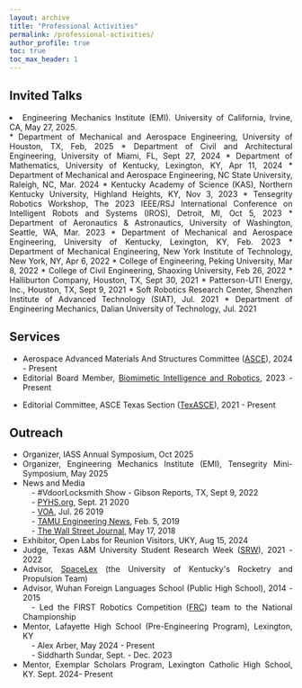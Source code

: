 ```yaml
---
layout: archive
title: "Professional Activities"
permalink: /professional-activities/
author_profile: true
toc: true
toc_max_header: 1
---
```

<!--{% include toc h_min = 1%}-->
<!--# Public Engagement-->

<div style="text-align: justify;" markdown="1">

## Invited Talks
<li> Engineering Mechanics Institute (EMI). University of California, Irvine, CA, May 27, 2025. </li>
<!-- * Tensegrity Robotics Workshop, The 8th IEEE-RAS International Conference on Soft Robotics (RoboSoft 2025), Lausanne, SWI, Apr 23, 2025  -->
* Department of Mechanical and Aerospace Engineering, University of Houston, TX, Feb, 2025
* Department of Civil and Architectural Engineering, University of Miami, FL, Sept 27, 2024
* Department of Mathematics, University of Kentucky, Lexington, KY, Apr 11, 2024 
* Department of Mechanical and Aerospace Engineering, NC State University, Raleigh, NC, Mar. 2024 
* Kentucky Academy of Science (KAS), Northern Kentucky University, Highland Heights, KY, Nov 3, 2023 
* Tensegrity Robotics Workshop, The 2023 IEEE/RSJ International Conference on Intelligent Robots and Systems (IROS), Detroit, MI, Oct 5, 2023 
* Department of Aeronautics & Astronautics, University of Washington, Seattle, WA, Mar. 2023 
* Department of Mechanical and Aerospace Engineering, University of Kentucky, Lexington, KY, Feb. 2023
* Department of Mechanical Engineering, New York Institute of Technology, New York, NY, Apr 6, 2022 
* College of Engineering, Peking University, Mar 8, 2022 
* College of Civil Engineering, Shaoxing University, Feb 26, 2022 
* Halliburton Company, Houston, TX, Sept 30, 2021 
* Patterson-UTI Energy, Inc., Houston, TX, Sept 9, 2021 
* Soft Robotics Research Center, Shenzhen Institute of Advanced Technology (SIAT), Jul. 2021 
* Department of Engineering Mechanics, Dalian University of Technology, Jul. 2021 


<!-- ## Conference talks -->
<!-- <ol reversed> -->
<!-- - The AIAA Science and Technology Forum and Exposition (AIAA SciTech Forum), Orlando, FL, Jan. 6-10, 2025
- The 58th Annual Asilomar Conference on Signals, Systems, and Computers (Asilomar), Pacific Grove, CA, Oct. 27-30, 2024
- The Engineering Mechanics Institute Conference and Probabilistic Mechanics & Reliability Conference (EMI/PMC), The University of Illinois Urbana-Champaign, Chicago, IL, May 28-31, 2024 
- The 19th ASCE ASD Biennial International Conference on Engineering, Science, Construction and Operations in Challenging Environment (Earth & Space), Miami, FL, Apr 17, 2024 
- The AIAA Science and Technology Forum and Exposition (AIAA SciTech Forum), Orlando, FL, Jan. 8-12, 2024
- The 2023 Kentucky Academy of Science (KAS) Annual Meeting, Northern Kentucky University, Highland Heights, KY, Nov 3, 2023 
- The 2023 Society of Engineering Science (SES) Annual Conference, Minneapolis, MN, Oct 9, 2023 
- The 2022 Annual Technical Meeting of the Society of Engineering Science (SES), College Station, TX, Oct 17, 2022 
- The Annual Symposium of the International Association for Shell and Spatial Structures (IASS) & 13th Asian-Pacific Conference on Shell and Spatial Structures (APCS), Beijing, Sept 19, 2022 
- International Association for Shell and Spatial Structures (IASS) Annual Symposium and Spatial Structures Conference, Surrey, UK, Aug 23, 2021 
- The ASCE Earth & Space Conference, A Virtual Conference, Apr 19, 2021 
- International Conference on Composite Structures 23rd & International Conference on Mechanics of Composites 6th (ICCS23 & MECHCOMP6). Porto, Portugal. Sept 3, 2020 
- AIAA SPACE and Astronautics Forum and Exposition, Orlando, FL, Sept 17, 2018  -->
<!-- </ol> -->

## Services
* Aerospace Advanced Materials And Structures Committee ([ASCE](https://www.asce.org/communities/institutes-and-technical-groups/aerospace-engineering/committees/aerospace-executive-committee/aerospace-advanced-materials-and-structures-committee)), 2024 - Present
* Editorial Board Member, [Biomimetic Intelligence and Robotics](https://www.sciencedirect.com/journal/biomimetic-intelligence-and-robotics), 2023 -Present    
<!-- * Guest Editor, [Biomimetic Intelligence and Robotics](https://www.sciencedirect.com/journal/biomimetic-intelligence-and-robotics), 2023 -Present -->
* Editorial Committee, ASCE Texas Section ([TexASCE](https://www.texasce.org/)), 2021 - Present

<!-- , [Special Issue](https://www.sciencedirect.com/journal/biomimetic-intelligence-and-robotics/about/call-for-papers#biomimetic-soft-robotics-actuation-sensing-and-integration): Biomimetic Soft Robotics: Actuation, Sensing and Integration -->




## Outreach
* Organizer, IASS Annual Symposium, Oct 2025
* Organizer, Engineering Mechanics Institute (EMI), Tensegrity Mini-Symposium, May 2025
* News and Media     
    - #VdoorLocksmith Show - Gibson Reports, TX, Sept 9, 2022           
    - [PYHS.org](https://phys.org/news/2020-09-space-habitat-artificial-gravity-enlarged.html), Sept. 21 2020                     
    - [VOA](https://www.voanews.com/a/science-health_futuristic-space-habitat-solves-problems-human-space-travel/6172519.html), Jul. 26 2019                     
    - [TAMU Engineering News](https://engineering.tamu.edu/news/2019/02/building-a-growable-habitat-for-sustainable-life-in-space.html), Feb. 5, 2019                  
    - [The Wall Street Journal](https://www.wsj.com/articles/space-village-one-a-vision-for-life-beyond-earth-1526567016), May 17, 2018 
* Exhibitor, Open Labs for Reunion Visitors, UKY, Aug 15, 2024        
* Judge, Texas A&M University Student Research Week ([SRW](https://srw.tamu.edu/)), 2021 - 2022
* Advisor, [SpaceLex](https://spacelex.engr.uky.edu/projects/meridian) (the University of Kentucky's Rocketry and Propulsion Team)        
* Advisor, Wuhan Foreign Languages School (Public High School), 2014 - 2015             
   - Led the FIRST Robotics Competition ([FRC](https://en.wikipedia.org/wiki/FIRST_Robotics_Competition)) team to the National Championship        
* Mentor, Lafayette High School (Pre-Engineering Program), Lexington, KY      
    - Alex Arber, May 2024 - Present     
    - Siddharth Sundar, Sept. - Dec. 2023       
* Mentor, Exemplar Scholars Program, Lexington Catholic High School, KY. Sept. 2024- Present               


<!-- * Advisor, FIRST Robotics Competition ([FRC](https://www.firstinspires.org/robotics/frc)), 2014 - 2015 -->

<!-- ## News  -->

<!-- - [NASA Moon to Mars Ice and Prospecting Challenge](https://www.nasa.gov/solve/nasas-lunar-loo-challenge/Moon_to_Mars_Ice_Prospecting_Challenge/) -->
<!-- - NASA Moon to Mars Ice and Prospecting Challenge  - [TAMU Engineering News](https://engineering.tamu.edu/news/2021/01/aggie-engineering-students-produce-advanced-prototype-for-NASA-challenge.html), Jan. 25, 2021 -->
 <!-- * Event Participants: Eduardo Gildin, Robert E. Skelton, George Moridis, Sam Noynaert. Mohamed S. Khaled, Muhao Chen, Enrique Z. Losoya. Srivignesh Srinivasan, Alkassoum Toure, Luis Rodriguez, Ayodeji A. Adeniran, Le Linh, Uthej Vattipalli, Thomas J. Lopez. Jessica Ezemba, Emily Kincaid, and Teresa Valdez -->
   
<!-- - [Building A Growable Habitat for Sustainable Life in Space](https://catalog.data.gov/dataset/tensegrity-approaches-to-in-space-construction-of-a-1g-growable-habitat) -->
<!-- - Building A Growable Habitat for Sustainable Life in Space - [PYHS.org](https://phys.org/news/2020-09-space-habitat-artificial-gravity-enlarged.html), Sept. 21 2020 - [VOA](https://www.voanews.com/a/science-health_futuristic-space-habitat-solves-problems-human-space-travel/6172519.html), Jul. 26 2019  - [TAMU Engineering News](https://engineering.tamu.edu/news/2019/02/building-a-growable-habitat-for-sustainable-life-in-space.html) & [Video](https://youtu.be/3573t1r9XRA), Feb. 5, 2019  - [The Wall Street Journal](https://www.wsj.com/articles/space-village-one-a-vision-for-life-beyond-earth-1526567016), May 17, 2018 * Event participants: Robert E. Skelton, Manoranjan Majji. Muhao Chen, Raman Goyal, Joel Sercel, Jane Shevtsov, and Anthony Longman -->

<!-- ## Demos
- IROS Conference, Detroit, MI, Oct 5, 2023
 - [Tensegrity Robotics Workshop](https://www.eng.yale.edu/faboratory/tensegrityworkshop/)  Tensegrity Actuated Origami Systems for Deployable Aerospace Structures  * Event Participants: Idris Hussain, Muhao Chen, David Capps, Manoranjan Majji -->

<!-- - NIAC Symposium, Huntsville, AL, Sept 24, 2019     
 - [Lunar-Polar Propellant Mining Outpost (LPMO): Affordable Exploration and Industrialization](https://www.nasa.gov/directorates/spacetech/niac/2019_Phase_I_Phase_II/Lunar_Polar_Propellant_Mining_Outpost/) -->
 <!-- * Event participants: Joel Sercel, Manoranjan Majji, Muhao Chen, Ali H. Khowaja -->

 <!-- and [Video](https://www.youtube.com/watch?v=Pu_aOUtN2wY&ab_channel=LuisRodriguez),-->
 <!--(https://livestream.com/viewnow/niac2019/videos/196913328)-->


<!-- ## Poster
* The IEEE/RSJ International Conference on Intelligent Robots and Systems (IROS), Detroit, MI, Oct 5, 2023
 - Tensegrity Actuated Origami Systems for Deployable Aerospace Structures
* NASA's 2021 Moon to Mars Ice & Prospecting Challenge. Hampton, VA, Sept 23, 2021
 - DREAMS: Drilling and Extraction Automated System
* TAMU Physics & Engineering Festival. College Station, TX, Apr 10, 2021
 - Tensegrity System Research Snapshots at Land, Air, and Space Robotics (LASR) Laboratory 
* TAMU Physics & Engineering Festival. College Station, TX, Apr 6, 2019
 - In-Space Construction of a 1g Growable Habitat -->

<!-- , ASCE Aerospace Division -->

<!-- ## Referee
* Journal: ASCE Journal of Structural Engineering, European Journal of Mechanics/A Solids, Engineering Structures, Journal of Engineering Mechanics, Acta Astronautica, Journal of Mechanical Engineering Science, IEEE Robotics and Automation Letters, IEEE/ASME Transactions on Mechatronics, Journal of Mechanisms and Robotics: ASME, Aerospace Science and Technology, Journal of the Astronautical Sciences, Aircraft Engineering and Aerospace Technology, Aerospace, International Journal of Numerical Methods for Heat and Fluid Flow, Journal of Drainage and Irrigation Machinery Engineering, International Journal of Physical Sciences, ACM Transactions on Knowledge Discovery from Data, Academy Proceedings in Engineering Sciences, Journal of Engineering Computations, Journal of Data Intelligence, Acta Mechanica et Automatica, ASME Open Journal of Engineering, Experimental Techniques, CRC Press

* Conference: International Symposium on Robotics Research (ISRR), IEEE International Conference on Robotics and Automation (ICRA), American Control Conference (ACC), AIAA SciTech Forum and Exposition, AIAA ASCEND, ASCE Earth & Space Conference, IEEE International Conference on Robotics and Biomimetics (ROBIO) -->

</div>
<!-- Wireless Communications and Mobile Computing,  -->

<!-- - The ASME's International Mechanical Engineering Congress & Exposition (IMECE), Portland, OR, Nov. 17–21, 2024 -->
<!-- - Invited by Profs. Jing Qin and David Murrugarra,  - Applied Math Seminar, -->
<!-- - Invited by Prof. Mehran Mesbahi,  -->
<!-- - Invited by Tracy Young,  -->
<!-- - Invited by Prof. Xun Yu,  -->
<!-- - Invited by Prof. Xiaodong Feng,  -->
<!-- - Invited by Prof. Zeyang Xia,  Chinese Academy of Sciences (CAS), -->
<!-- - Invited by Prof. Haijun Peng,  -->
<!-- - Invited by Prof. Sean C. C. Bailey,  -->
